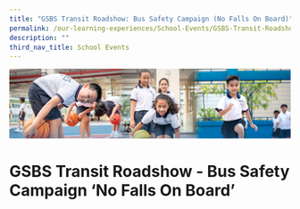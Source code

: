 ```yaml
---
title: "GSBS Transit Roadshow: Bus Safety Campaign (No Falls On Board)"
permalink: /our-learning-experiences/School-Events/GSBS-Transit-Roadshow-Bus-Safety-Campaign-No-Falls-On-Board/
description: ""
third_nav_title: School Events
---
```

![](/images/Our%20Learning%20Experiences.jpg)

GSBS Transit Roadshow - Bus Safety Campaign ‘No Falls On Board’
===============================================================